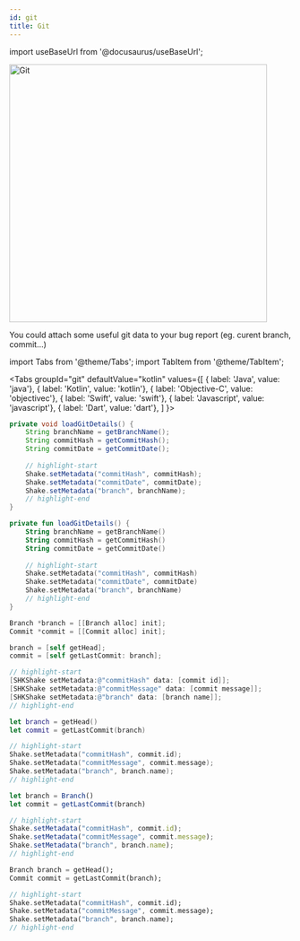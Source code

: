 ```yaml
---
id: git
title: Git
---
```

import useBaseUrl from '@docusaurus/useBaseUrl';

<div class='text--center'>
<img
  alt='Git'
  src={useBaseUrl('img/docs-git@2x.png')}
  width='460'
/>
</div>

You could attach some useful git data to your bug report (eg. curent branch, commit...)

import Tabs from '@theme/Tabs';
import TabItem from '@theme/TabItem';

<Tabs
  groupId="git"
  defaultValue="kotlin"
  values={[
    { label: 'Java', value: 'java'},
    { label: 'Kotlin', value: 'kotlin'},
    { label: 'Objective-C', value: 'objectivec'},
    { label: 'Swift', value: 'swift'},
    { label: 'Javascript', value: 'javascript'},
    { label: 'Dart', value: 'dart'},
  ]
}>

<TabItem value="java">

```java title="App.java"
private void loadGitDetails() {
    String branchName = getBranchName();
    String commitHash = getCommitHash();
    String commitDate = getCommitDate();
    
    // highlight-start
    Shake.setMetadata("commitHash", commitHash);
    Shake.setMetadata("commitDate", commitDate);
    Shake.setMetadata("branch", branchName);
    // highlight-end
}
```

</TabItem>

<TabItem value="kotlin">

```kotlin title="App.kt"
private fun loadGitDetails() {
    String branchName = getBranchName()
    String commitHash = getCommitHash()
    String commitDate = getCommitDate()
    
    // highlight-start
    Shake.setMetadata("commitHash", commitHash)
    Shake.setMetadata("commitDate", commitDate)
    Shake.setMetadata("branch", branchName)
    // highlight-end    
}
```

</TabItem>

<TabItem value="objectivec">

```objectivec title="App.m"
Branch *branch = [[Branch alloc] init];
Commit *commit = [[Commit alloc] init];

branch = [self getHead];
commit = [self getLastCommit: branch];

// highlight-start
[SHKShake setMetadata:@"commitHash" data: [commit id]];
[SHKShake setMetadata:@"commitMessage" data: [commit message]];
[SHKShake setMetadata:@"branch" data: [branch name]];
// highlight-end
```

</TabItem>

<TabItem value="swift">

```swift title="App.swift"
let branch = getHead()
let commit = getLastCommit(branch)

// highlight-start
Shake.setMetadata("commitHash", commit.id);
Shake.setMetadata("commitMessage", commit.message);
Shake.setMetadata("branch", branch.name);
// highlight-end
```

</TabItem>

<TabItem value="javascript">

```javascript title="App.js"
let branch = Branch()
let commit = getLastCommit(branch)

// highlight-start
Shake.setMetadata("commitHash", commit.id);
Shake.setMetadata("commitMessage", commit.message);
Shake.setMetadata("branch", branch.name);
// highlight-end
```

</TabItem>

<TabItem value="dart">

```dart title="App.dart"
Branch branch = getHead();
Commit commit = getLastCommit(branch);

// highlight-start
Shake.setMetadata("commitHash", commit.id);
Shake.setMetadata("commitMessage", commit.message);
Shake.setMetadata("branch", branch.name);
// highlight-end
```

</TabItem>

</Tabs>

